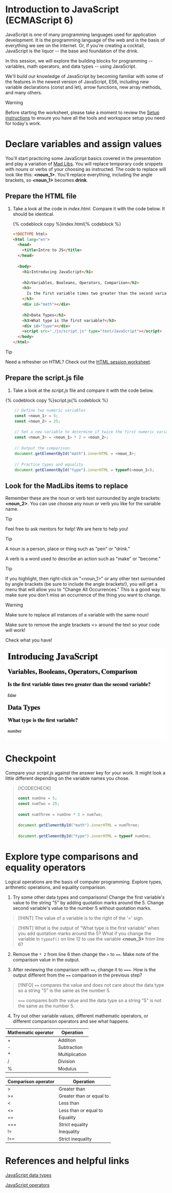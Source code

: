# Introduction to JavaScript (ECMAScript 6)

JavaScript is one of many programming languages used for application development. It is the programming language of the web and is the basis of everything we see on the internet.  Or, if you're creating a cocktail, JavaScript is the liquor -- the base and foundation of the drink.

In this session, we will explore the building blocks for programming -- variables, math operators, and data types -- using JavaScript.

We'll build our knowledge of JavaScript by becoming familiar with some of the features in the newest version of JavaScript, ES6, including new variable declarations (const and let), arrow functions, new array methods, and many others.

> [!WARNING]
> Before starting the worksheet, please take a moment to review the [Setup instructions](../setup/?id=setup) to ensure you have all the tools and workspace setup you need for today's work.

# Declare variables and assign values

You'll start practicing some JavaScript basics covered in the presentation and play a variation of [Mad Libs](https://en.wikipedia.org/wiki/Mad_Libs). You will replace temporary code snippets with nouns or verbs of your choosing as instructed. The code to replace will look like this: **&lt;noun_1>**. You'll replace everything, including the angle brackets, so **&lt;noun_1>** becomes **drink**.

## Prepare the HTML file

1. Take a look at the code in _index.html_. Compare it with the code below. It should be identical.

   {% codeblock copy %}index.html{% codeblock %}

   ```html
   <!DOCTYPE html>
   <html lang="en">
     <head>
       <title>Intro to JS</title>
     </head>

     <body>
       <h1>Introducing JavaScript</h1>

       <h2>Variables, Booleans, Operators, Comparison</h2>
       <h3>
         Is the first variable times two greater than the second variable?
       </h3>
       <div id="math"></div>

       <h2>Data Types</h2>
       <h3>What type is the first variable?</h3>
       <div id="type"></div>
       <script src="./js/script.js" type="text/JavaScript"></script>
     </body>
   </html>
   ```

> [!TIP]
> Need a refresher on HTML? Check out the [HTML session worksheet](../../html/).

## Prepare the script.js file

1. Take a look at the _script.js_ file and compare it with the code below.

{% codeblock copy %}script.js{% codeblock %}
```js
    // Define two numeric variables
    const <noun_1> = 5;
    const <noun_2> = 25;

    // Set a new variable to determine if twice the first numeric variable is greater than the second numeric variable from above.
    const <noun_3> = <noun_1> * 2 > <noun_2>;

    // Output the comparison.
    document.getElementById("math").innerHTML = <noun_3>;

    // Practice types and equality
    document.getElementById("type").innerHTML = typeof(<noun_1>);
```

## Look for the MadLibs items to replace

Remember these are the noun or verb text surrounded by angle brackets: **&lt;noun_2>**. You can use choose any noun or verb you like for the variable name.

> [!TIP]
> Feel free to ask mentors for help! We are here to help you!

> [!TIP]
> A noun is a person, place or thing such as "pen" or "drink."
>
> A verb is a word used to describe an action such as "make" or "become."

> [!TIP]
> If you highlight, then right-click on "<noun_1>" or any other text surrounded by angle brackets (be sure to include the angle brackets!), you will get a menu that will allow you to "Change All Occurrences." This is a good way to make sure you don't miss an occurrence of the thing you want to change.

> [!WARNING]
> Make sure to replace all instances of a variable with the same noun!
>
> Make sure to remove the angle brackets <> around the text so your code will work!

Check what you have!

![](images/checkpoint.png ":class=image-border")

# Checkpoint

Compare your _script.js_ against the answer key for your work. It might look a little different depending on the variable names you chose.

> [!CODECHECK]
>
> ```js
> const numOne = 5;
> const numTwo = 25;
>
> const numThree = numOne * 2 > numTwo;
>
> document.getElementById("math").innerHTML = numThree;
>
> document.getElementById("type").innerHTML = typeof numOne;
> ```

# Explore type comparisons and equality operators

Logical operations are the basis of computer programming. Explore types, arithmetic operations, and equality comparison.

1.  Try some other data types and comparisons! Change the first variable's value to the string "5" by adding quotation marks around the 5. Change second variable's value to the number 5 without quotation marks.

> [!HINT]
> The value of a variable is to the right of the '=' sign.

> [!HINT]
> What is the output of "What type is the first variable" when you add quotation marks around the 5? What if you change the variable in `typeof()` on line 12 to use the variable **&lt;noun_3>** from line 6?

2.  Remove the `* 2` from line 6 then change the `>` to `==`. Make note of the comparison value in the output.

3.  After reviewing the comparison with `==`, change it to `===`. How is the output different from the `==` comparison in the previous step?

> [!INFO]
> `==` compares the value and does not care about the data type so a string "5" is the same as the number 5.
>
> `===` compares both the value and the data type so a string "5" is not the same as the number 5.

4. Try out other variable values, different mathematic operators, or different comparison operators and see what happens.

| Mathematic operator | Operation      |
| ------------------- | -------------- |
| +                   | Addition       |
| -                   | Subtraction    |
| \*                  | Multiplication |
| /                   | Division       |
| %                   | Modulus        |

| Comparison operator | Operation                |
| ------------------- | ------------------------ |
| >                   | Greater than             |
| >=                  | Greater than or equal to |
| <                   | Less than                |
| <=                  | Less than or equal to    |
| ==                  | Equality                 |
| ===                 | Strict equality          |
| !=                  | Inequality               |
| !==                 | Strict inequality        |

# References and helpful links

[JavaScript data types](https://developer.mozilla.org/en-US/docs/Web/JavaScript/Data_structures)

[JavaScript operators](https://developer.mozilla.org/en-US/docs/Web/JavaScript/Reference/Operators/Arithmetic_Operators)
